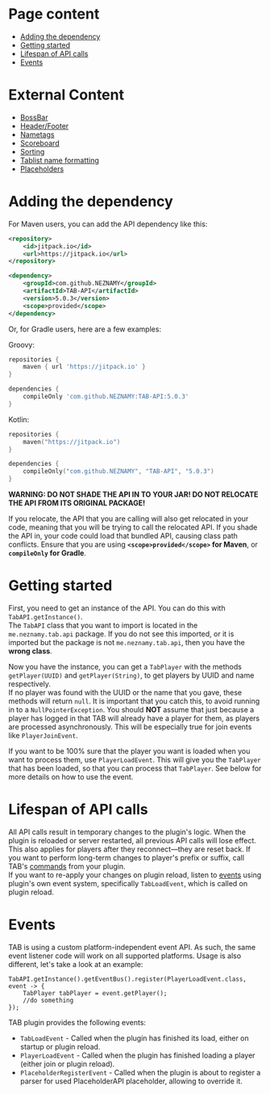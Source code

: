 # Page content
* [Adding the dependency](#adding-the-dependency)
* [Getting started](#getting-started)
* [Lifespan of API calls](#lifespan-of-api-calls)
* [Events](#Events)

# External Content
* [BossBar](https://github.com/NEZNAMY/TAB/wiki/Feature-guide:-Bossbar#api)
* [Header/Footer](https://github.com/NEZNAMY/TAB/wiki/Feature-guide:-Header-&-Footer#api)
* [Nametags](https://github.com/NEZNAMY/TAB/wiki/Feature-guide:-Nametags#api)
* [Scoreboard](https://github.com/NEZNAMY/TAB/wiki/Feature-guide:-Scoreboard#api)
* [Sorting](https://github.com/NEZNAMY/TAB/wiki/Feature-guide:-Sorting-players-in-tablist#api)
* [Tablist name formatting](https://github.com/NEZNAMY/TAB/wiki/Feature-guide:-Tablist-name-formatting#api)
* [Placeholders](https://github.com/NEZNAMY/TAB/wiki/Placeholders#api)

# Adding the dependency

For Maven users, you can add the API dependency like this:

```xml
<repository>
    <id>jitpack.io</id>
    <url>https://jitpack.io</url>
</repository>

<dependency>
    <groupId>com.github.NEZNAMY</groupId>
    <artifactId>TAB-API</artifactId>
    <version>5.0.3</version>
    <scope>provided</scope>
</dependency>
 ```

Or, for Gradle users, here are a few examples:

Groovy:
```groovy
repositories {
    maven { url 'https://jitpack.io' }
}

dependencies {
    compileOnly 'com.github.NEZNAMY:TAB-API:5.0.3'
}
```

Kotlin:
```kotlin
repositories {
    maven("https://jitpack.io")
}

dependencies {
    compileOnly("com.github.NEZNAMY", "TAB-API", "5.0.3")
}
```

**WARNING: DO NOT SHADE THE API IN TO YOUR JAR! DO NOT RELOCATE THE API FROM ITS ORIGINAL PACKAGE!**

If you relocate, the API that you are calling will also get relocated in your code, meaning that you will be trying to call the relocated API. If you shade the API in, your code could load that bundled API, causing class path conflicts.
Ensure that you are using **`<scope>provided</scope>` for Maven**, or **`compileOnly` for Gradle**.

# Getting started
First, you need to get an instance of the API.
You can do this with `TabAPI.getInstance()`.  
The `TabAPI` class that you want to import is located in the `me.neznamy.tab.api` package.
If you do not see this imported,
or it is imported but the package is not `me.neznamy.tab.api`, then you have the **wrong class**.

Now you have the instance, you can get a `TabPlayer` with the methods `getPlayer(UUID)` and `getPlayer(String)`, to get players by UUID and name respectively.  
If no player was found with the UUID or the name that you gave, these methods will return `null`. It is important that you catch this, to avoid running in to a `NullPointerException`. You should **NOT** assume that just because a player has logged in that TAB will already have a player for them, as players are processed asynchronously. This will be especially true for join events like `PlayerJoinEvent`.

If you want to be 100% sure that the player you want is loaded when you want to process them, use `PlayerLoadEvent`.
This will give you the `TabPlayer` that has been loaded, so that you can process that `TabPlayer`.
See below for more details on how to use the event.

# Lifespan of API calls
All API calls result in temporary changes to the plugin's logic.
When the plugin is reloaded or server restarted, all previous API calls will lose effect.
This also applies for players after they reconnect—they are reset back.
If you want to perform long-term changes to player's prefix or suffix,
call TAB's [commands](https://github.com/NEZNAMY/TAB/wiki/Commands-&-Permissions) from your plugin.  
If you want to re-apply your changes on plugin reload, listen to [events](#events) using plugin's own event system,
specifically `TabLoadEvent`, which is called on plugin reload.

# Events
TAB is using a custom platform-independent event API. As such, the same event listener code will work on all supported platforms. Usage is also different, let's take a look at an example:
```
TabAPI.getInstance().getEventBus().register(PlayerLoadEvent.class, event -> {
    TabPlayer tabPlayer = event.getPlayer();
    //do something
});
```
TAB plugin provides the following events:
* `TabLoadEvent` - Called when the plugin has finished its load, either on startup or plugin reload.
* `PlayerLoadEvent` - Called when the plugin has finished loading a player (either join or plugin reload).
* `PlaceholderRegisterEvent` - Called when the plugin is about to register a parser for used PlaceholderAPI placeholder, allowing to override it.